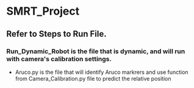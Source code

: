 # SMRT_Project

## Refer to Steps to Run File.

### Run_Dynamic_Robot is the file that is dynamic, and will run with camera's calibration settings.

  * Aruco.py is the file that will identify Aruco markrers and use function from Camera_Calibration.py file to predict the relative position
